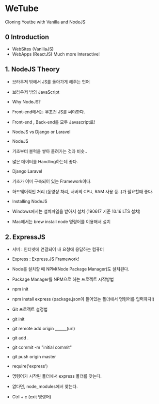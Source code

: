 # WeTube

Cloning Youtbe with Vanilla and NodeJS

## 0 Introduction
- WebSites (VanillaJS)
- WebApps (ReactJS) Much more Interactive!

## 1. NodeJS Theory
- 브라우저 밖에서 JS를 돌아가게 해주는 언어
- 브라우저 밖의 JavaScript


- Why NodeJS?
- Front-end에서는 무조건 JS를 써야한다.
- Front-end , Back-end를 모두 Javascript로!

- NodeJS vs Django or Laravel
- NodeJS
- 기초부터 블럭을 쌓아 올려가는 것과 비슷..
- 많은 데이터를 Handling하는데 좋다.

- Django Laravel
- 기초가 이미 구축되어 있는 Framework이다.
- 하드웨어적인 처리 (동영상 처리, 서버의 CPU, RAM 사용 등..)가 필요할때 좋다.

- Installing NodeJS
- Windows에서는 설치파일을 받아서 설치 (190617 기준 10.16 LTS 설치)
- Mac에서는 brew install node 명령어를 이용해서 설치

## 2. ExpressJS
- 서버 : 인터넷에 연결되어 내 요청에 응답하는 컴퓨터

- Express : Express.JS Framework!

- Node를 설치할 때 NPM(Node Package Manager)도 설치된다.

- Package Manager를 NPM으로 하는 프로젝트 시작방법
- npm init
- npm install express (package.json이 들어있는 폴더에서 명령어를 입력하자!)

- Git 프로젝트 설정법
- git init
- git remote add origin ______(url)
- git add .
- git commit -m "initial commit"
- git push origin master

- require('express')
- 명령어가 시작된 폴더에서 express 폴더를 찾는다.
- 없다면, node_modules에서 찾는다.

- Ctrl + c (exit 명령어)